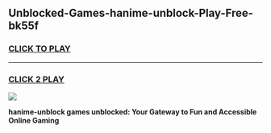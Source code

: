 
## Unblocked-Games-hanime-unblock-Play-Free-bk55f
<h3>
<a href="https://premium76.site?title=hanime-unblock&ref=20M">CLICK TO PLAY</a></h3>
<hr>

<h3>
<a href="https://premium76.site?title=hanime-unblock&ref=20M">CLICK 2 PLAY</a>
  
</h3>

<a href="https://premium76.site?title=hanime-unblock&ref=19M"><img src="https://clearcache.store/games.png"></a>


**hanime-unblock games unblocked: Your Gateway to Fun and Accessible Online Gaming**
